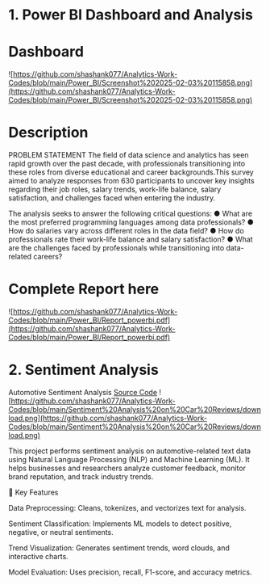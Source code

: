 # 1. Power BI Dashboard and Analysis
# Dashboard
![https://github.com/shashank077/Analytics-Work-Codes/blob/main/Power_BI/Screenshot%202025-02-03%20115858.png](https://github.com/shashank077/Analytics-Work-Codes/blob/main/Power_BI/Screenshot%202025-02-03%20115858.png)
# Description
PROBLEM STATEMENT 
The field of data science and analytics has seen rapid growth over the past decade, with 
professionals transitioning into these roles from diverse educational and career backgrounds.This 
survey aimed to analyze responses from 630 participants to uncover key insights regarding their 
job roles, salary trends, work-life balance, salary satisfaction, and challenges faced when 
entering the industry. 

The analysis seeks to answer the following critical questions: 
● What are the most preferred programming languages among data professionals? 
● How do salaries vary across different roles in the data field? 
● How do professionals rate their work-life balance and salary satisfaction? 
● What are the challenges faced by professionals while transitioning into data-related 
careers? 

# Complete Report here
![https://github.com/shashank077/Analytics-Work-Codes/blob/main/Power_BI/Report_powerbi.pdf](https://github.com/shashank077/Analytics-Work-Codes/blob/main/Power_BI/Report_powerbi.pdf)

# 2. Sentiment Analysis

Automotive Sentiment Analysis 
[Source Code](https://github.com/shashank077/Analytics-Work-Codes/blob/main/Sentiment%20Analysis%20on%20Car%20Reviews/Automotive%20Sentiment%20Analysis.ipynb)
![https://github.com/shashank077/Analytics-Work-Codes/blob/main/Sentiment%20Analysis%20on%20Car%20Reviews/download.png](https://github.com/shashank077/Analytics-Work-Codes/blob/main/Sentiment%20Analysis%20on%20Car%20Reviews/download.png)

This project performs sentiment analysis on automotive-related text data using Natural Language Processing (NLP) and Machine Learning (ML). It helps businesses and researchers analyze customer feedback, monitor brand reputation, and track industry trends.

🚗 Key Features

Data Preprocessing: Cleans, tokenizes, and vectorizes text for analysis.

Sentiment Classification: Implements ML models to detect positive, negative, or neutral sentiments.

Trend Visualization: Generates sentiment trends, word clouds, and interactive charts.

Model Evaluation: Uses precision, recall, F1-score, and accuracy metrics.
